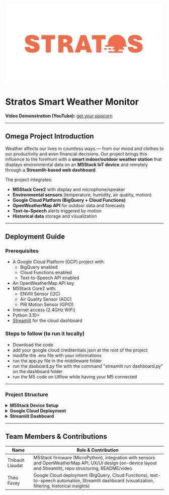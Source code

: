 
![logoGITHUB](images/stratos.png)


# Stratos Smart Weather Monitor

**Video Demonstration (YouTube):** [get your popcorn](https://www.youtube.com/watch?v=xvFZjo5PgG0)

---

## Omega Project Introduction

Weather affects our lives in countless ways — from our mood and clothes to our productivity and even financial decisions. Our project brings this influence to the forefront with a **smart indoor/outdoor weather station** that displays environmental data on an **M5Stack IoT device** and remotely through a **Streamlit-based web dashboard**.

The project integrates:
- **M5Stack Core2** with display and microphone/speaker
- **Environmental sensors** (temperature, humidity, air quality, motion)
- **Google Cloud Platform (BigQuery + Cloud Functions)**
- **OpenWeatherMap API** for outdoor data and forecasts
- **Text-to-Speech** alerts triggered by motion
- **Historical data** storage and visualization

---

## Deployment Guide

### Prerequisites

- A Google Cloud Platform (GCP) project with:
  - BigQuery enabled
  - Cloud Functions enabled
  - Text-to-Speech API enabled
- An OpenWeatherMap API key
- M5Stack Core2 with:
  - ENVIII Sensor (I2C)
  - Air Quality Sensor (ADC)
  - PIR Motion Sensor (GPIO)
- Internet access (2.4GHz WiFi)
- Python 3.10+
- [Streamlit](https://streamlit.io) for the cloud dashboard


### Steps to follow (to run it locally)

- Download the code
- add your google cloud creditentials json at the root of the project
- modifie the .env file with your informations
- run the app.py file in the middleware folder
- run the dasboard.py file with the command "streamlit run dashboard.py" on the dashboard folder
- run the M5 code on UIflow while having your M5 connected


---

### Project Structure

<details>
  <summary><strong>M5Stack Device Setup</strong></summary>
  In order to run the code correctly on the M5Stack Core2, you need to make sure the device is **connected to Wi-Fi at startup**.
  
  #### Wi-Fi Setup
  
  The devices used during the demo have already been configured with credentials for:
  - Team members' **home Wi-Fi**
  - **iot-unil** Wi-Fi
  
  Depending on your current location, follow these steps to select the correct network:
  
  1. **Power on the M5Stack device** while **continuously holding the middle (B) button**.
  2. Go to the **Settings Menu**.
  3. Navigate to the **Wi-Fi Settings** and select the appropriate network:
     - For EPFL/UNIL: choose `iot-unil`
     - For home use: choose the corresponding preconfigured Wi-Fi or configure it yourself using the web configurator
  
  #### Running MicroPython Code via UIFlow
  
  1. Go to [https://flow.m5stack.com/](https://flow.m5stack.com/)
  2. On the **bottom left corner**, input the **API key** displayed on your M5Stack device
  3. Wait until the connection is established
  4. Copy and paste the contents of the MicroPython file (`main.py`) into the **Python tab** on the right
  5. Click **Run** to execute the code
  
  > **Disclaimer**: If the device cannot connect to Wi-Fi at boot, it may freeze due to sensor initialization. In that case:
  > - Temporarily **disconnect the TVOC sensor** (Air Quality, connected to port C)
  > - Restart the device
  > - Once the device is connected to the website, **reconnect the sensor**
  
  #### Device Operating Modes
  
  The device supports **three display modes**, selectable via physical buttons:
  
  | Button | Mode      | Description                                                                 |
  |--------|-----------|-----------------------------------------------------------------------------|
  | Left   | **Indoor**  | Shows sensor readings: temperature, humidity, pressure, and air quality     |
  | Middle | **Outdoor** | Shows external weather data (temperature, humidity, pressure) via OpenWeather API |
  | Right  | **Forecast**| Displays current + next 5 days forecast using OpenWeatherMap API           |
</details>

<details>
  <summary><strong>Google Cloud Deployment</strong></summary> 

The deployment was done using **continuous deployment with GitHub**, starting first with the **middleware** branch and later the **dashboard** branch.

For managing keys, we used **Google Cloud Key Manager** to securely handle credentials and redeploy the middleware with these keys.
</details>

<details>
  <summary><strong>Streamlit Dashboard</strong></summary> 

# Weather Monitor Dashboard — Streamlit App

This Streamlit dashboard monitors both **outdoor** and **indoor** weather conditions with data sourced from an external weather API and indoor sensor readings stored in Google BigQuery.

---

## Features

### Page Setup
- Wide layout
- Custom weather-themed icon
- Expanded sidebar

### Sidebar
- Location input (default: **"Lausanne, CH"**)
- Refresh button to clear cache and update data on demand

### Main Layout
Uses **tabs** to separate key sections:

#### 1. Current Conditions (Tab 1)

- **Outdoor Weather:**
  - Fetches current weather for the selected location via a `DataFetcher` utility.
  - Displays:
    - Weather icon (e.g., sun, clouds, rain)
    - Temperature, humidity, pressure, wind speed, cloud cover
  - Stylish card layout with a large icon and metrics

- **Indoor Conditions:**
  - Fetches latest indoor sensor data (temperature, humidity, TVOC air quality) from BigQuery.
  - Displays indoor metrics with warnings if humidity is too low.
  - TVOC levels are translated into air quality descriptions and color-coded for easy interpretation.

#### 2. Forecast (Tab 2)
- Displays a weather forecast dataframe with icons and detailed timestamps  
  *(partial code provided)*

#### 3. History (Tab 3)
- Tab present but not fully shown in snippet  
- Likely for historical data visualizations
</details>



---

## Team Members & Contributions
| Name         | Role & Contribution                                                             |
| ------------ | ------------------------------------------------------------------------------- |
| Thibault Liaudat | M5Stack firmware (MicroPython), integration with sensors and OpenWeatherMap API, UX/UI design (on-device layout and Streamlit), repo structuring, README/video |
| Théo Favey   | Google Cloud deployment (BigQuery, Cloud Functions), text-to-speech automation,  Streamlit dashboard (visualization, filtering, historical insights)  |

